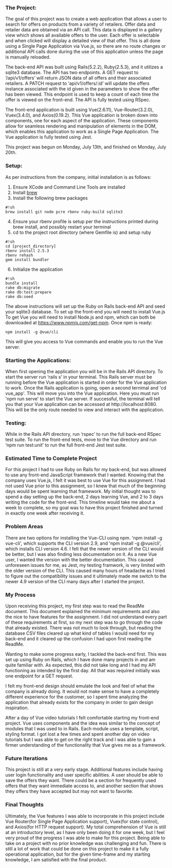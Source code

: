 ### The Project:
The goal of this project was to create a web application that allows a user to
search for offers on products from a variety of retailers. Offer data and
retailer data are obtained via an API call. This data is displayed in a gallery
view which shows all available offers to the user. Each offer is selectable and
when clicked will display a detailed view of that offer. This is all done using
a Single Page Application via Vue.js, so there are no route changes or
additional API calls done during the use of this application unless the page is
manually reloaded.

The back-end API was built using Rails(5.2.2), Ruby(2.5.3), and it utilizes a
sqlite3 database. The API has two endpoints. A GET request to ‘/api/v1/offers’
will return JSON data of all offers and their associated retailers. A PATCH
request to ‘api/v1/offers/:id’ will update the offers instance associated with
the id given in the parameters to show the offer has been viewed. This endpoint
is used to keep a count of each time the offer is viewed on the front-end. The
API is fully tested using RSpec.

The front-end application is built using Vue(2.6.11), Vue-Router(3.2.0),
Vuex(3.4.0), and Axios(0.19.2). This Vue application is broken down into
components, one for each aspect of the application. These components allow for
seamless rendering and manipulation of elements in the DOM, which enables this
application to work as a Single Page Application. The Vue application is fully
tested using Jest.

This project was begun on Monday, July 13th, and finished on Monday, July 20th.

### Setup:
As per instructions from the company, initial installation is as follows:

1. Ensure XCode and Command Line Tools are installed
2. Install [brew](http://brew.sh/)
3. Install the following brew packages
```
#!sh
brew install git node pcre rbenv ruby-build sqlite3
```
4. Ensure your rbenv profile is setup per the instructions printed during brew
install, and possibly restart your terminal
5. cd to the project root directory (where Gemfile is) and setup ruby
```
#!sh
cd [project_directory]
rbenv install 2.5.3
rbenv rehash
gem install bundler
```
6. Initialize the application
```
#!sh
bundle install
rake db:migrate
rake db:test:prepare
rake db:seed
```

The above instructions will set up the Ruby on Rails back-end API and seed your
sqlite3 database. To set up the front-end you will need to install Vue.js To get
Vue you will need to install Node.js and npm, which can both be downloaded at
https://www.npmjs.com/get-npm. Once npm is ready:

```
npm install -g @vue/cli
```
This will give you access to Vue commands and enable you to run the Vue server.

### Starting the Applications:
When first opening the application you will be in the Rails API directory. To
start the server run ‘rails s’ in your terminal. This Rails server must be
running before the Vue application is started in order for the Vue application
to work. Once the Rails application is going, open a second ternimal and
'cd vue_app'. This will move you into the Vue application. Here you must run
'npm run serve' to start the Vue server. If successful, the terminal will tell
you that your Vue application can be accessed at http://localhost:8080. This
will be the only route needed to view and interact with the application.

### Testing:
While in the Rails API directory, run ‘rspec’ to run the full back-end RSpec
test suite. To run the front-end tests, move to the Vue directory and run
‘npm run test:unit’ to run the full front-end Jest test suite.

### Estimated Time to Complete Project
For this project I had to use Ruby on Rails for my back-end, but was allowed to
use any front-end JavaScript framework that I wanted. Knowing that the company
uses Vue.js, I felt it was best to use Vue for this assignment. I had not
used Vue prior to this assignment, so I knew that much of the beginning days
would be spent learning that framework. My initial thought was to spend a day
setting up the back-end, 2 days learning Vue, and 2 to 3 days writing the code
for the front-end. This timeline would take me about a week to complete, so my
goal was to have this project finished and turned in exactly one week after
receiving it.

### Problem Areas
There are two options for installing the Vue-CLI using npm.
'npm install -g vue-cli', which supports the CLI version 2.9, and
'npm install -g @vue/cli', which installs CLI version 4.6. I felt that the newer
version of the CLI would be better, but I was also finding less documentation on
it. As a new Vue user, I wanted the version with the better documentation. This
caused unforeseen issues for me, as Jest, my testing framwork, is very limited
with the older version of the CLI. This caused many hours of headache as I tried
to figure out the compatibility issues and it ultimately made me switch to the
newer 4.9 version of the CLI many days after I started the project.

### My Process
Upon receiving this project, my first step was to read the ReadMe document.
This document explained the minimum requirements and also the nice to have
features for the assignment. I did not understand every part of these
requirements at first, so my next step was to go through the code that already
existed. There was not much to look through, but reading the database CSV files
cleared up what kind of tables I would need for my back-end and it cleared up
the confusion I had upon first reading the ReadMe.

Wanting to make some progress early, I tackled the back-end first. This was set
up using Ruby on Rails, which I have done many projects in and am quite familiar
with. As expected, this did not take long and I had my API functioning as
intended by the first day. All that was required initially was one endpoint for
a GET request.

I felt my front-end design should emulate the look and feel of what the company
is already doing. It would not make sense to have a completely different
experience for the customer, so I spent time analyzing the application that
already exists for the company in order to gain design inspiration.

After a day of Vue video tutorials I felt comfortable starting my front-end
project. Vue uses components and the idea was similar to the concept of modules
that I was used to in Rails. Each module uses a template, script,
styling format. I got lost a few times and spent another day on video tutorials
but I was able to get on the right track and I was able to gain a firmer
understanding of the functionality that Vue gives me as a framework.

### Future Iterations
This project is still at a very early stage. Additional features include having
user login functionality and user specific abilities. A user should be able to
save the offers they want. There could be a section for frequently used offers
that they want immediate access to, and another section that shows they offers
they have accepted but may not want to favorite.

### Final Thoughts
Ultimately, the Vue features I was able to incorporate in this project include
Vue Router(for Single Page Application support), Vuex(for state control), and
Axios(for HTTP request support). My total comprehension of Vue is still at an
introductory level, as I have only been doing it for one week, but I feel very
proud of the progress I was able to make for this project. Being able to take on
a project with no prior knowledge was challenging and fun. There is still a lot
of work that could be done on this project to make it a fully operational
application, but for the given time-frame and my starting knowledge, I am
satisfied with the final product. 
